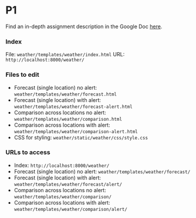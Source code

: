 # P1
Find an in-depth assignment description in the Google Doc [here](https://docs.google.com/document/d/1xXc3rhyJF0DQz-pQHD-rVkBbjE7yo8WIQvCPbBne0XE). 

### Index
File: `weather/templates/weather/index.html`
URL: `http://localhost:8000/weather/`

### Files to edit
* Forecast (single location) no alert: `weather/templates/weather/forecast.html`
* Forecast (single location) with alert: `weather/templates/weather/forecast-alert.html`
* Comparison across locations no alert: `weather/templates/weather/comparison.html`
* Comparison across locations with alert: `weather/templates/weather/comparison-alert.html`
* CSS for styling: `weather/static/weather/css/style.css`

### URLs to access
* Index: `http://localhost:8000/weather/`
* Forecast (single location) no alert: `weather/templates/weather/forecast/`
* Forecast (single location) with alert: `weather/templates/weather/forecast/alert/`
* Comparison across locations no alert: `weather/templates/weather/comparison/`
* Comparison across locations with alert: `weather/templates/weather/comparison/alert/`
